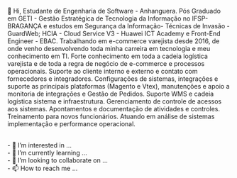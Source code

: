 <div>
<p>
  👋 Hi,
Estudante de Engenharia de Software - Anhanguera. Pós Graduado em GETI - Gestão Estratégica de Tecnologia da Informação no IFSP- BRAGANÇA e estudos em Segurança da Informação- Técnicas de Invasão - GuardWeb; HCIA - Cloud Service V3 - Huawei ICT Academy e Front-End Engineer - EBAC. 
Trabalhando em e-commerce varejista desde 2016, de onde venho desenvolvendo toda minha carreira em tecnologia e meu conhecimento em TI. Forte conhecimento em toda a cadeia logística varejista e de toda a regra de negócio de e-commerce e processos operacionais.
Suporte ao cliente interno e externo e contato com fornecedores e integradores.
Configurações de sistemas, integrações e suporte as principais plataformas (Magento e Vtex), manutenções e apoio a monitoria de integrações e Gestão de Pedidos. Suporte WMS e cadeia logística sistema e infraestrutura. Gerenciamento de controle de acessos aos sistemas. Apontamentos e documentação de atividades e controles. Treinamento para novos funcionários. Atuando em análise de sistemas implementação e performance operacional.

</p>
<br>- 👀 I’m interested in ...
<br>- 🌱 I’m currently learning ...
<br>- 💞️ I’m looking to collaborate on ...
<br>- 📫 How to reach me ...

  
</div>
<!---
stn8m0n/stn8m0n is a ✨ special ✨ repository because its `README.md` (this file) appears on your GitHub profile.
You can click the Preview link to take a look at your changes.
--->

